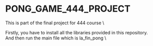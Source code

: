# PONG_GAME_444_PROJECT
This is part of the final project for 444 course \

Firstly, you have to install all the libraries provided in this repository. \
And then run the main file which is la_fin_pong \
